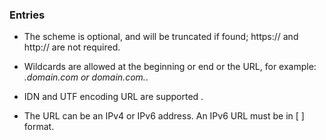 ### Entries


*   The scheme is optional, and will be truncated if found; https:// and http:// are not required.

*   Wildcards are allowed at the beginning or end or the URL, for example: *.domain.com or domain.com.*.

*   IDN and UTF encoding URL are supported .

*   The URL can be an IPv4 or IPv6 address. An IPv6 URL must be in [ ] format.


